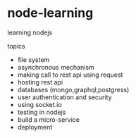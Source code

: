 # node-learning
learning nodejs

topics 
- file system
- asynchronous mechanism
- making call to rest api using request
- hosting rest api 
- databases (mongo,graphql,postgress)
- user authentication and security
- using socket.io
- testing in nodejs
- build a micro-service 
- deployment 

